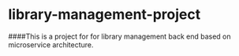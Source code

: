 # library-management-project
####This is a project for for library management back end based on microservice architecture.
